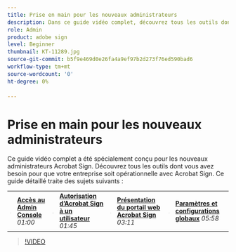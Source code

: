 ```yaml
---
title: Prise en main pour les nouveaux administrateurs
description: Dans ce guide vidéo complet, découvrez tous les outils dont vous avez besoin pour aider votre entreprise à démarrer avec Acrobat Sign
role: Admin
product: adobe sign
level: Beginner
thumbnail: KT-11289.jpg
source-git-commit: b5f9e469d0e26fa4a9ef97b2d273f76ed590bad6
workflow-type: tm+mt
source-wordcount: '0'
ht-degree: 0%

---
```


# Prise en main pour les nouveaux administrateurs

Ce guide vidéo complet a été spécialement conçu pour les nouveaux administrateurs Acrobat Sign. Découvrez tous les outils dont vous avez besoin pour que votre entreprise soit opérationnelle avec Acrobat Sign. Ce guide détaillé traite des sujets suivants :

<table style="table-layout:auto">
<tr>
  <td>
    <a href="https://video.tv.adobe.com/v/343565/?autoplay=true&t=60">
      <img alt="Accès au Admin Console" src="../assets/Stepforward_18.png" />
    </a>
  </td>
  <td>
     <a href="https://video.tv.adobe.com/v/343565/?autoplay=true&t=60"><strong>Accès au Admin Console</strong></a>
        </div>
        <em>01:00</em>
        <br>
    </td>
    <td>
    <a href="https://video.tv.adobe.com/v/343565/?autoplay=true&t=105">
      <img alt="Autorisation d’Acrobat Sign à un utilisateur" src="../assets/Stepforward_18.png" />
    </a>
  </td>
  <td>
     <a href="https://video.tv.adobe.com/v/343565/?autoplay=true&t=105"><strong>Autorisation d’Acrobat Sign à un utilisateur</strong></a>
        </div>
        <em>01:45</em>
        <br>
    </td>
    <td>
    <a href="https://video.tv.adobe.com/v/343565/?autoplay=true&t=191">
      <img alt="Présentation du portail web Acrobat Sign" src="../assets/Stepforward_18.png" />
    </a>
  </td>
  <td>
     <a href="https://video.tv.adobe.com/v/343565/?autoplay=true&t=191"><strong>Présentation du portail web Acrobat Sign</strong></a>
        </div>
        <em>03:11</em>
        <br>
    </td>
    <td>
    <a href="https://video.tv.adobe.com/v/343565/?autoplay=true&t=358">
      <img alt="Paramètres et configurations globaux" src="../assets/Stepforward_18.png" />
    </a>
  </td>
  <td>
     <a href="https://video.tv.adobe.com/v/343565/?autoplay=true&t=358"><strong>Paramètres et configurations globaux</strong></a>
        </div>
        <em>05:58</em>
        <br>
    </td>
  </tr>
  </table>

>[!VIDEO](https://video.tv.adobe.com/v/343565?hidetitle=true)
